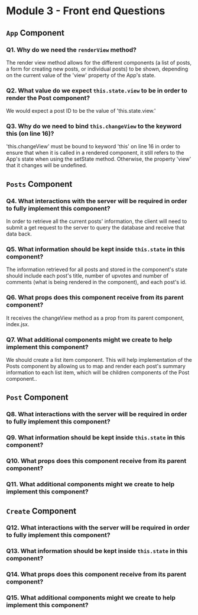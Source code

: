 # Module 3 - Front end Questions

## `App` Component

### Q1. Why do we need the `renderView` method?

<!-- Your answer here! -->
The render view method allows for the different components (a list of posts, a form for creating new posts, or individual posts) to be shown, depending on the current value of the 'view' property of the App's state.

### Q2. What value do we expect `this.state.view` to be in order to render the Post component?

<!-- Your answer here! -->
We would expect a post ID to be the value of 'this.state.view.'


### Q3. Why do we need to bind `this.changeView` to the keyword this (on line 16)?

<!-- Your answer here! -->
'this.changeView' must be bound to keyword 'this' on line 16 in order to ensure that when it is called in a rendered component, it still refers to the App's state when using the setState method.  Otherwise, the property 'view' that it changes will be undefined.

## `Posts` Component

### Q4. What interactions with the server will be required in order to fully implement this component?

<!-- Your answer here! -->
In order to retrieve all the current posts' information, the client will need to submit a get request to the server to query the database and receive that data back.

### Q5. What information should be kept inside `this.state` in this component?

<!-- Your answer here! -->
The information retrieved for all posts and stored in the component's state should include each post's title, number of upvotes and number of comments (what is being rendered in the component), and each post's id.

### Q6. What props does this component receive from its parent component?

<!-- Your answer here! -->
It receives the changeView method as a prop from its parent component, index.jsx.

### Q7. What additional components might we create to help implement this component?

<!-- Your answer here! -->
We should create a list item component.  This will help implementation of the Posts component by allowing us to map and render each post's summary information to each list item, which will be children components of the Post component..

## `Post` Component

### Q8. What interactions with the server will be required in order to fully implement this component?

<!-- Your answer here! -->

### Q9. What information should be kept inside `this.state` in this component?

<!-- Your answer here! -->

### Q10. What props does this component receive from its parent component?

<!-- Your answer here! -->

### Q11. What additional components might we create to help implement this component?

<!-- Your answer here! -->

## `Create` Component

### Q12. What interactions with the server will be required in order to fully implement this component?

<!-- Your answer here! -->

### Q13. What information should be kept inside `this.state` in this component?

<!-- Your answer here! -->

### Q14. What props does this component receive from its parent component?

<!-- Your answer here! -->

### Q15. What additional components might we create to help implement this component?

<!-- Your answer here! -->

